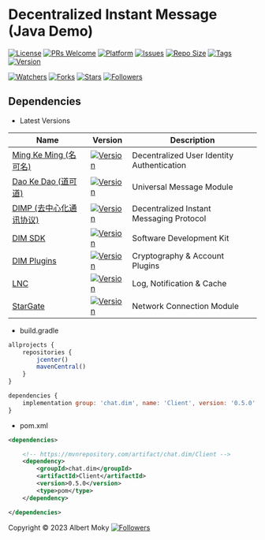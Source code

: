 # Decentralized Instant Message (Java Demo)

[![License](https://img.shields.io/github/license/dimchat/demo-java)](https://github.com/dimchat/demo-java/blob/master/LICENSE)
[![PRs Welcome](https://img.shields.io/badge/PRs-welcome-brightgreen.svg)](https://github.com/dimchat/demo-java/pulls)
[![Platform](https://img.shields.io/badge/Platform-Java%208-brightgreen.svg)](https://github.com/dimchat/demo-java/wiki)
[![Issues](https://img.shields.io/github/issues/dimchat/demo-java)](https://github.com/dimchat/demo-java/issues)
[![Repo Size](https://img.shields.io/github/repo-size/dimchat/demo-java)](https://github.com/dimchat/demo-java/archive/refs/heads/main.zip)
[![Tags](https://img.shields.io/github/tag/dimchat/demo-java)](https://github.com/dimchat/demo-java/tags)
[![Version](https://img.shields.io/maven-central/v/chat.dim/Client)](https://mvnrepository.com/artifact/chat.dim/Client)

[![Watchers](https://img.shields.io/github/watchers/dimchat/demo-java)](https://github.com/dimchat/demo-java/watchers)
[![Forks](https://img.shields.io/github/forks/dimchat/demo-java)](https://github.com/dimchat/demo-java/forks)
[![Stars](https://img.shields.io/github/stars/dimchat/demo-java)](https://github.com/dimchat/demo-java/stargazers)
[![Followers](https://img.shields.io/github/followers/dimchat)](https://github.com/orgs/dimchat/followers)

## Dependencies

* Latest Versions

| Name | Version | Description |
|------|---------|-------------|
| [Ming Ke Ming (名可名)](https://github.com/dimchat/mkm-java) | [![Version](https://img.shields.io/maven-central/v/chat.dim/MingKeMing)](https://mvnrepository.com/artifact/chat.dim/MingKeMing) | Decentralized User Identity Authentication |
| [Dao Ke Dao (道可道)](https://github.com/dimchat/dkd-java) | [![Version](https://img.shields.io/maven-central/v/chat.dim/DaoKeDao)](https://mvnrepository.com/artifact/chat.dim/DaoKeDao) | Universal Message Module |
| [DIMP (去中心化通讯协议)](https://github.com/dimchat/core-java) | [![Version](https://img.shields.io/maven-central/v/chat.dim/DIMP)](https://mvnrepository.com/artifact/chat.dim/DIMP) | Decentralized Instant Messaging Protocol |
| [DIM SDK](https://github.com/dimchat/sdk-dart) | [![Version](https://img.shields.io/maven-central/v/chat.dim/SDK)](https://mvnrepository.com/artifact/chat.dim/SDK) | Software Development Kit |
| [DIM Plugins](https://github.com/dimchat/sdk-java) | [![Version](https://img.shields.io/maven-central/v/chat.dim/Plugins)](https://mvnrepository.com/artifact/chat.dim/Plugins) | Cryptography & Account Plugins |
| [LNC](https://github.com/dimchat/sdk-java) | [![Version](https://img.shields.io/maven-central/v/chat.dim/LNC)](https://mvnrepository.com/artifact/chat.dim/LNC) | Log, Notification & Cache |
| [StarGate](https://github.com/dimchat/sdk-java) | [![Version](https://img.shields.io/maven-central/v/chat.dim/StarGate)](https://mvnrepository.com/artifact/chat.dim/StarGate) | Network Connection Module |

* build.gradle

```javascript
allprojects {
    repositories {
        jcenter()
        mavenCentral()
    }
}

dependencies {
    implementation group: 'chat.dim', name: 'Client', version: '0.5.0'
}
```

* pom.xml

```xml
<dependencies>

    <!-- https://mvnrepository.com/artifact/chat.dim/Client -->
    <dependency>
        <groupId>chat.dim</groupId>
        <artifactId>Client</artifactId>
        <version>0.5.0</version>
        <type>pom</type>
    </dependency>

</dependencies>
```

Copyright &copy; 2023 Albert Moky
[![Followers](https://img.shields.io/github/followers/moky)](https://github.com/moky?tab=followers)

